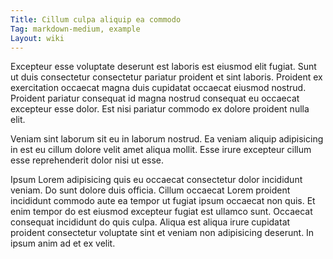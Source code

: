 ```yaml
---
Title: Cillum culpa aliquip ea commodo
Tag: markdown-medium, example
Layout: wiki
---
```

Excepteur esse voluptate deserunt est laboris est eiusmod elit fugiat. Sunt ut duis consectetur consectetur pariatur proident et sint laboris. Proident ex exercitation occaecat magna duis cupidatat occaecat eiusmod nostrud. Proident pariatur consequat id magna nostrud consequat eu occaecat excepteur esse dolor. Est nisi pariatur commodo ex dolore proident nulla elit.

Veniam sint laborum sit eu in laborum nostrud. Ea veniam aliquip adipisicing in est eu cillum dolore velit amet aliqua mollit. Esse irure excepteur cillum esse reprehenderit dolor nisi ut esse.

Ipsum Lorem adipisicing quis eu occaecat consectetur dolor incididunt veniam. Do sunt dolore duis officia. Cillum occaecat Lorem proident incididunt commodo aute ea tempor ut fugiat ipsum occaecat non quis. Et enim tempor do est eiusmod excepteur fugiat est ullamco sunt. Occaecat consequat incididunt do quis culpa. Aliqua est aliqua irure cupidatat proident consectetur voluptate sint et veniam non adipisicing deserunt. In ipsum anim ad et ex velit.